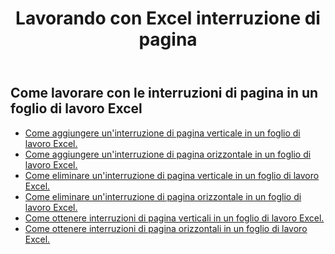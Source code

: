 ﻿---
title: Lavorando con Excel interruzione di pagina
second_title: Documen
linktitle: Interruzione di pagina
type: docs
url: /it/working-with-pagebreaks/
aliases: [/working-with-pagebreaks/]
keywords: Get, add, delete, and update page break in an Excel worksheet
description: Aspose.Cells Cloud REST API supporta l'acquisizione, l'aggiunta, l'eliminazione e l'aggiornamento di interruzioni di pagina in un foglio di lavoro Excel. L'SDK supporta diversi linguaggi di sviluppo, tra cui Android, C#, Go, Java, NodeJS, Perl, PHP, Python, Ruby e Swift.
weight: 100
kwords: Excel, Office Cloud, REST API, Foglio di calcolo, PDF, CSV, Json, Markdown, Interruzioni di pagina
---
## Come lavorare con le interruzioni di pagina in un foglio di lavoro Excel

- [Come aggiungere un'interruzione di pagina verticale in un foglio di lavoro Excel.](/cells/it/page-breaks/add-vertical-page-break/)
- [Come aggiungere un'interruzione di pagina orizzontale in un foglio di lavoro Excel.](/cells/it/page-breaks/add-horizontal-page-break/)
- [Come eliminare un'interruzione di pagina verticale in un foglio di lavoro Excel.](/cells/it/page-breaks/delete-vertical-page-break/)
- [Come eliminare un'interruzione di pagina orizzontale in un foglio di lavoro Excel.](/cells/it/page-breaks/delete-vertical-page-break/)
- [Come ottenere interruzioni di pagina verticali in un foglio di lavoro Excel.](/cells/it/page-breaks/get-vertical-page-breaks/)
- [Come ottenere interruzioni di pagina orizzontali in un foglio di lavoro Excel.](/cells/it/page-breaks/get-vertical-page-breaks/)
